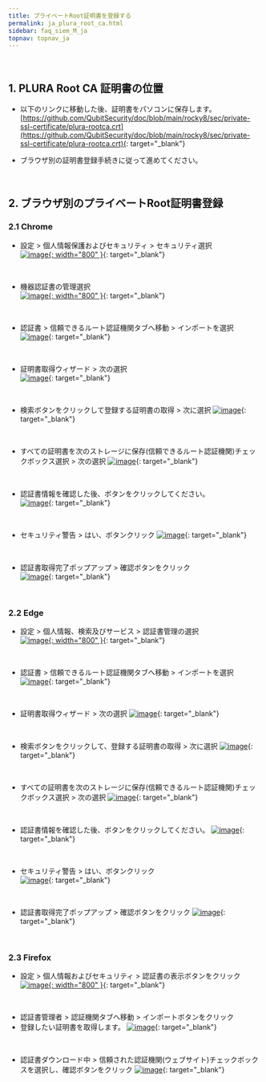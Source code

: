 ```yaml
---
title: プライベートRoot証明書を登録する
permalink: ja_plura_root_ca.html
sidebar: faq_siem_M_ja
topnav: topnav_ja
---
```


<br />

## 1. PLURA Root CA 証明書の位置

- 以下のリンクに移動した後、証明書をパソコンに保存します。
[https://github.com/QubitSecurity/doc/blob/main/rocky8/sec/private-ssl-certificate/plura-rootca.crt](https://github.com/QubitSecurity/doc/blob/main/rocky8/sec/private-ssl-certificate/plura-rootca.crt){: target="_blank"}

- ブラウザ別の証明書登録手続きに従って進めてください。

<br />

## 2. ブラウザ別のプライベートRoot証明書登録

### 2.1 Chrome

- 設定 > 個人情報保護およびセキュリティ > セキュリティ選択   
[![image](/docs/images/Faq/siem/on-premise/plura_root_ca/ja_01.png){: width="800" }](/docs/images/Faq/siem/on-premise/plura_root_ca/ja_01.png){: target="_blank"}

<br />

- 機器認証書の管理選択   
[![image](/docs/images/Faq/siem/on-premise/plura_root_ca/ja_02.png){: width="800" }](/docs/images/Faq/siem/on-premise/plura_root_ca/ja_02.png){: target="_blank"}

<br />

- 認証書 > 信頼できるルート認証機関タブへ移動 > インポートを選択
[![image](/docs/images/Faq/siem/on-premise/plura_root_ca/ja_04.png)](/docs/images/Faq/siem/on-premise/plura_root_ca/ja_04.png){: target="_blank"}

<br />

- 証明書取得ウィザード > 次の選択   
[![image](/docs/images/Faq/siem/on-premise/plura_root_ca/ja_05.png)](/docs/images/Faq/siem/on-premise/plura_root_ca/ja_05.png){: target="_blank"}

<br />

- 検索ボタンをクリックして登録する証明書の取得 > 次に選択 
[![image](/docs/images/Faq/siem/on-premise/plura_root_ca/ja_07.png)](/docs/images/Faq/siem/on-premise/plura_root_ca/ja_07.png){: target="_blank"}

<br />

- すべての証明書を次のストレージに保存(信頼できるルート認証機関)チェックボックス選択 > 次の選択
[![image](/docs/images/Faq/siem/on-premise/plura_root_ca/ja_15.png)](/docs/images/Faq/siem/on-premise/plura_root_ca/ja_15.png){: target="_blank"}

<br />

- 認証書情報を確認した後、ボタンをクリックしてください。  
[![image](/docs/images/Faq/siem/on-premise/plura_root_ca/ja_09.png)](/docs/images/Faq/siem/on-premise/plura_root_ca/ja_09.png){: target="_blank"}

<br />

- セキュリティ警告 > はい、ボタンクリック
[![image](/docs/images/Faq/siem/on-premise/plura_root_ca/ja_10.png)](/docs/images/Faq/siem/on-premise/plura_root_ca/ja_10.png){: target="_blank"}

<br />

- 認証書取得完了ポップアップ > 確認ボタンをクリック  
[![image](/docs/images/Faq/siem/on-premise/plura_root_ca/ja_11.png)](/docs/images/Faq/siem/on-premise/plura_root_ca/ja_11.png){: target="_blank"}

<br />

### 2.2 Edge

- 設定 > 個人情報、検索及びサービス > 認証書管理の選択   
[![image](/docs/images/Faq/siem/on-premise/plura_root_ca/ja_03.png){: width="800" }](/docs/images/Faq/siem/on-premise/plura_root_ca/ja_03.png){: target="_blank"}

<br />

- 認証書 > 信頼できるルート認証機関タブへ移動 > インポートを選択  
[![image](/docs/images/Faq/siem/on-premise/plura_root_ca/ja_04.png)](/docs/images/Faq/siem/on-premise/plura_root_ca/ja_04.png){: target="_blank"}

<br />

- 証明書取得ウィザード > 次の選択 
[![image](/docs/images/Faq/siem/on-premise/plura_root_ca/ja_05.png)](/docs/images/Faq/siem/on-premise/plura_root_ca/ja_05.png){: target="_blank"}

<br />

- 検索ボタンをクリックして、登録する証明書の取得 > 次に選択
[![image](/docs/images/Faq/siem/on-premise/plura_root_ca/ja_07.png)](/docs/images/Faq/siem/on-premise/plura_root_ca/ja_07.png){: target="_blank"}

<br />

- すべての証明書を次のストレージに保存(信頼できるルート認証機関)チェックボックス選択 > 次の選択
[![image](/docs/images/Faq/siem/on-premise/plura_root_ca/ja_15.png)](/docs/images/Faq/siem/on-premise/plura_root_ca/ja_15.png){: target="_blank"}

<br />

- 認証書情報を確認した後、ボタンをクリックしてください。
[![image](/docs/images/Faq/siem/on-premise/plura_root_ca/ja_09.png)](/docs/images/Faq/siem/on-premise/plura_root_ca/ja_09.png){: target="_blank"}

<br />

- セキュリティ警告 > はい、ボタンクリック  
[![image](/docs/images/Faq/siem/on-premise/plura_root_ca/ja_10.png)](/docs/images/Faq/siem/on-premise/plura_root_ca/ja_10.png){: target="_blank"}

<br />

- 認証書取得完了ポップアップ > 確認ボタンをクリック
[![image](/docs/images/Faq/siem/on-premise/plura_root_ca/ja_11.png)](/docs/images/Faq/siem/on-premise/plura_root_ca/ja_11.png){: target="_blank"}

<br />

### 2.3 Firefox

- 設定 > 個人情報およびセキュリティ > 認証書の表示ボタンをクリック  
[![image](/docs/images/Faq/siem/on-premise/plura_root_ca/ja_12.png){: width="800" }](/docs/images/Faq/siem/on-premise/plura_root_ca/ja_12.png){: target="_blank"}

<br />

- 認証書管理者 > 認証機関タブへ移動 > インポートボタンをクリック
- 登録したい証明書を取得します。
[![image](/docs/images/Faq/siem/on-premise/plura_root_ca/ja_13.png)](/docs/images/Faq/siem/on-premise/plura_root_ca/ja_13.png){: target="_blank"}

<br />

- 認証書ダウンロード中 > 信頼された認証機関(ウェブサイト)チェックボックスを選択し、確認ボタンをクリック 
[![image](/docs/images/Faq/siem/on-premise/plura_root_ca/ja_14.png)](/docs/images/Faq/siem/on-premise/plura_root_ca/ja_14.png){: target="_blank"}

<br />

<!-- ### 2.4 Safari -->

<!-- - Safari 追加 予定 -->
